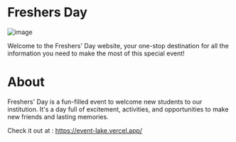 # Freshers Day

![image](https://github.com/dxyaa/Event/assets/97349882/3c17c713-b355-4604-b4f1-c02b5d67a8b4)



Welcome to the Freshers' Day website, your one-stop destination for all the information you need to make the most of this special event!

# About

Freshers' Day is a fun-filled event to welcome new students to our institution. It's a day full of excitement, activities, and opportunities to make new friends and lasting memories.

Check it out at : https://event-lake.vercel.app/

